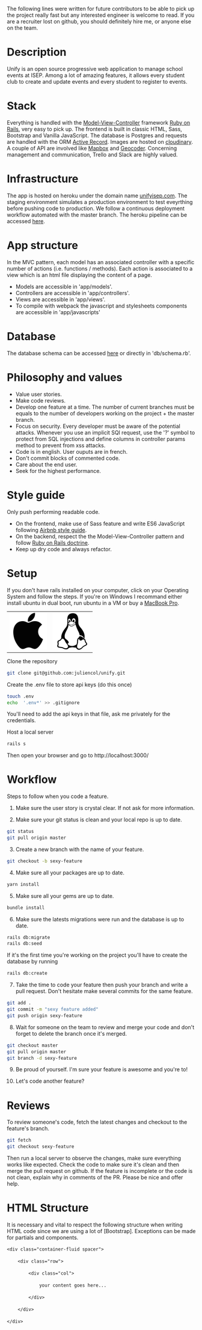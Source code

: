 The following lines were written for future contributors to be able to pick up the project really fast but any interested engineer is welcome to read. If you are a recruiter lost on github, you should definitely hire me, or anyone else on the team.

# Description
Unify is an open source progressive web application to manage school events at ISEP. Among a lot of amazing features, it allows every student club to create and update events and every student to register to events.

# Stack
Everything is handled with the [Model-View-Controller](https://en.wikipedia.org/wiki/Model%E2%80%93view%E2%80%93controller) framework [Ruby on Rails](https://rubyonrails.org/), very easy to pick up. The frontend is built in classic HTML, Sass, Bootstrap and Vanilla JavaScript. The database is Postgres and requests are handled with the ORM [Active Record](https://guides.rubyonrails.org/active_record_basics.html). Images are hosted on [cloudinary](https://cloudinary.com/). A couple of API are involved like [Mapbox](https://www.mapbox.com/) and [Geocoder](https://github.com/alexreisner/geocoder). Concerning management and communication, Trello and Slack are highly valued.

# Infrastructure
The app is hosted on heroku under the domain name [unifyisep.com](https://www.unifyisep.com/). The staging environment simulates a production environment to test eveyrthing before pushing code to production. We follow a continuous deployment workflow automated with the master branch. The heroku pipeline can be accessed [here](https://dashboard.heroku.com/pipelines/36cfdc96-548e-4d63-ae8c-e7e241667257).

# App structure
In the MVC pattern, each model has an associated controller with a specific number of actions (i.e. functions / methods). Each action is associated to a view which is an html file displaying the content of a page. </br>
* Models are accessible in 'app/models'. </br>
* Controllers are accessible in 'app/controllers'. </br>
* Views are accessible in 'app/views'. </br>
* To compile with webpack the javascript and stylesheets components are accessible in 'app/javascripts'

# Database
The database schema can be accessed [here](https://dbdiagram.io/d/5e540720ef8c251a06188009) or directly in 'db/schema.rb'.

# Philosophy and values
* Value user stories.
* Make code reviews. 
* Develop one feature at a time. The number of current branches must be equals to the number of developers working on the project + the master branch. 
* Focus on security. Every developer must be aware of the potential attacks. Whenever you use an implicit SQl request, use the '?' symbol to protect from SQL injections and define columns in controller params method to prevent from xss attacks.
* Code is in english. User ouputs are in french.
* Don't commit blocks of commented code. 
* Care about the end user.
* Seek for the highest performance.

# Style guide
Only push performing readable code. </br>
* On the frontend, make use of Sass feature and write ES6 JavaScript following [Airbnb style guide](https://github.com/airbnb/javascript).
* On the backend, respect the the Model-View-Controller pattern and follow [Ruby on Rails doctrine](https://rubyonrails.org/doctrine/).
* Keep up dry code and always refactor. 

# Setup
If you don't have rails installed on your computer, click on your Operating System and follow the steps. If you're on Windows I recommand either install ubuntu in dual boot, run ubuntu in a VM or buy a [MacBook Pro](https://www.apple.com/fr/macbook-pro/?afid=p238%7Cs19SgiikC-dc_mtid_187079nc38483_pcrid_410429749888_pgrid_41257055459_&cid=aos-fr-kwgo-mac--slid---product-).
<table>
  <tr>
    <td>
      <a href="setup/macOS_setup.md">
        <img src="images/apple.png" alt="macOS" width='100px'/>
      </a>
    </td>
    <td>
      <a href="setup/ubuntu_setup.md">
        <img src="images/linux.png" alt="Ubuntu" width='100px' />
      </a>
    </td>
  </tr>
</table>

Clone the repository
```bash
git clone git@github.com:juliencol/unify.git
```

Create the .env file to store api keys (do this once)
```bash 
touch .env
echo  '.env*' >> .gitignore
``` 
You'll need to add the api keys in that file, ask me privately for the credentials.

Host a local server
```bash 
rails s
```
Then open your browser and go to http://localhost:3000/

# Workflow
Steps to follow when you code a feature.
1. Make sure the user story is crystal clear. If not ask for more information.</br>

2. Make sure your git status is clean and your local repo is up to date.
```bash 
git status
git pull origin master
``` 

3. Create a new branch with the name of your feature.
```bash 
git checkout -b sexy-feature
```

4. Make sure all your packages are up to date. </br>
```bash
yarn install
```

5. Make sure all your gems are up to date. </br>
```bash
bundle install
```

6. Make sure the latests migrations were run and the database is up to date. </br>
```bash
rails db:migrate
rails db:seed
```
If it's the first time you're working on the project you'll have to create the database by running 
```bash
rails db:create
```

7. Take the time to code your feature then push your branch and write a pull request. Don't hesitate make several commits for the same feature. 
```bash
git add .
git commit -m "sexy feature added"
git push origin sexy-feature
```

8. Wait for someone on the team to review and merge your code and don't forget to delete the branch once it's merged.
```bash
git checkout master
git pull origin master
git branch -d sexy-feature
```

9. Be proud of yourself. I'm sure your feature is awesome and you're to! 

10. Let's code another feature? 

# Reviews
To review someone's code, fetch the latest changes and checkout to the feature's branch.
```bash
git fetch
git checkout sexy-feature
```
Then run a local server to observe the changes, make sure everything works like expected. Check the code to make sure it's clean and then merge the pull request on github. If the feature is incomplete or the code is not clean, explain why in comments of the PR. Please be nice and offer help.

# HTML Structure
It is necessary and vital to respect the following structure when writing HTML code since we are using a lot of [Bootstrap]. Exceptions can be made for partials and components.
```
<div class="container-fluid spacer">

    <div class="row">

        <div class="col">
        
            your content goes here...
        
        </div>

    </div>

</div>
```
